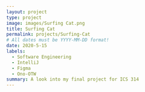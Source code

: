 ```yaml
---
layout: project
type: project
image: images/Surfing Cat.png	
title: Surfing Cat
permalink: projects/Surfing-Cat 
# All dates must be YYYY-MM-DD format!
date: 2020-5-15
labels:
  - Software Engineering
  - IntelliJ
  - Figma
  - Ono-OTW
summary: A look into my final project for ICS 314
---
```

